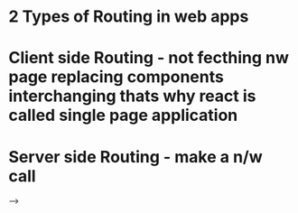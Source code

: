 <!-- 


<!-- two types of exports/imports -->


<!-- default Export/import

export default Component;

import Component from "path"



when we want to export multiple things we have to use named export/import
Named Export/import 
export const Component;
import {Component} from "path" -->


# 2 Types of Routing in web apps

# Client side Routing - not fecthing nw page replacing components interchanging thats why react is called single page application
 # Server side Routing - make a n/w call 
 -->
